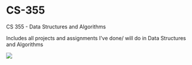 # CS-355
CS 355 - Data Structures and Algorithms

Includes all projects and assignments I've done/ will do in Data Structures and Algorithms

![](https://media.giphy.com/media/xT9IgzoKnwFNmISR8I/giphy.gif)
